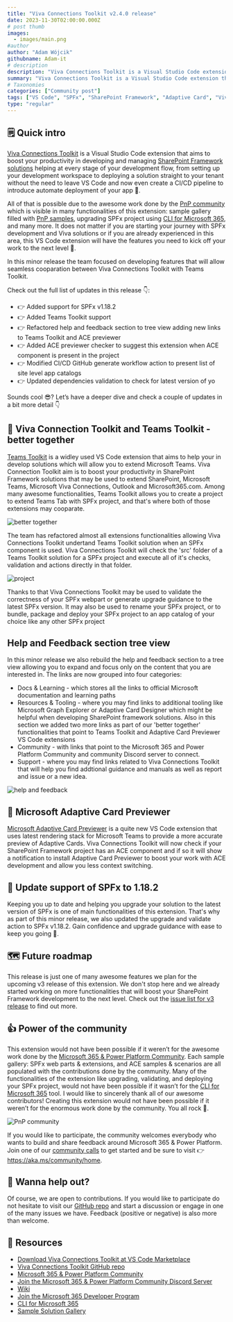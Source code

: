 ```yaml
---
title: "Viva Connections Toolkit v2.4.0 release"
date: 2023-11-30T02:00:00.000Z
# post thumb
images:
  - images/main.png
#author
author: "Adam Wójcik"
githubname: Adam-it
# description
description: "Viva Connections Toolkit is a Visual Studio Code extension that aims to boost your productivity in developing and managing SharePoint Framework solutions helping at every stage of your development flow, from setting up your development workspace to deploying a solution straight to your tenant without the need to leave VS Code. With the SharePoint Framework, you can use modern web technologies and tools in your preferred development environment to build productive experiences and apps that are responsive and mobile-ready allowing you to create solutions to extend SharePoint, Microsoft Teams, Microsoft Viva Connections, Outlook and Microsoft365.com."
summary: "Viva Connections Toolkit is a Visual Studio Code extension that aims to boost your productivity in developing and managing SharePoint Framework solutions helping at every stage of your development flow, from setting up your development workspace to deploying a solution straight to your tenant without the need to leave VS Code. With the SharePoint Framework, you can use modern web technologies and tools in your preferred development environment to build productive experiences and apps that are responsive and mobile-ready allowing you to create solutions to extend SharePoint, Microsoft Teams, Microsoft Viva Connections, Outlook and Microsoft365.com."
# Taxonomies
categories: ["Community post"]
tags: ["VS Code", "SPFx", "SharePoint Framework", "Adaptive Card", "Viva", "Viva Connections"]
type: "regular" 
---
```


## 🗒️ Quick intro

[Viva Connections Toolkit](https://marketplace.visualstudio.com/items?itemName=m365pnp.viva-connections-toolkit) is a Visual Studio Code extension that aims to boost your productivity in developing and managing [SharePoint Framework solutions](https://learn.microsoft.com/en-us/sharepoint/dev/spfx/sharepoint-framework-overview?WT.mc_id=m365-15744-cxa) helping at every stage of your development flow, from setting up your development workspace to deploying a solution straight to your tenant without the need to leave VS Code and now even create a CI/CD pipeline to introduce automate deployment of your app 🚀.

All of that is possible due to the awesome work done by the [PnP community](https://pnp.github.io/) which is visible in many functionalities of this extension: sample gallery filled with [PnP samples](https://pnp.github.io/#samples), upgrading SPFx project using [CLI for Microsoft 365](https://pnp.github.io/cli-microsoft365/), and many more. It does not matter if you are starting your journey with SPFx development and Viva solutions or if you are already experienced in this area, this VS Code extension will have the features you need to kick off your work to the next level 💪.

In this minor release the team focused on developing features that will allow seamless cooparation between Viva Connections Toolkit with Teams Toolkit.

Check out the full list of updates in this release 👇:

- 👉 Added support for SPFx v1.18.2
- 👉 Added Teams Toolkit support
- 👉 Refactored help and feedback section to tree view adding new links to Teams Toolkit and ACE previewer
- 👉 Added ACE previewer checker to suggest this extension when ACE component is present in the project
- 👉 Modified CI/CD GitHub generate workflow action to present list of site level app catalogs
- 👉 Updated dependencies validation to check for latest version of yo

Sounds cool 😎? Let’s have a deeper dive and check a couple of updates in a bit more detail 👇

## 🤝 Viva Connection Toolkit and Teams Toolkit - better together

[Teams Toolkit](https://marketplace.visualstudio.com/items?itemName=TeamsDevApp.ms-teams-vscode-extension) is a widley used VS Code extension that aims to help your in develop solutions which will allow you to extend Microsoft Teams. Viva Connection Toolkit aim is to boost your productivity in SharePoint Framework solutions that may be used to extend SharePoint, Microsoft Teams, Microsoft Viva Connections, Outlook and Microsoft365.com. Among many awesome functionalities, Teams Toolkit allows you to create a project to extend Teams Tab with SPFx project, and that's where both of those extensions may cooparate.

![better together](images/betterTogether.png)

The team has refactored almost all extensions functionalities allowing Viva Connections Toolkit undertand Teams Toolkit solution when an SPFx component is used. Viva Connections Toolkit will check the 'src' folder of a Teams Toolkit solution for a SPFx project and execute all of it's checks, validation and actions directly in that folder.

![project](images/project.png)

Thanks to that Viva Connections Toolkit may be used to validate the correctness of your SPFx webpart or generate upgrade guidance to the latest SPFx version. It may also be used to rename your SPFx project, or to bundle, package and deploy your SPFx project to an app catalog of your choice like any other SPFx project

## Help and Feedback section tree view

In this minor release we also rebuild the help and feedback section to a tree view allowing you to expand and focus only on the content that you are interested in. The links are now grouped into four categories:
- Docs & Learning - which stores all the links to official Microsoft documentation and learning paths
- Resources & Tooling - where you may find links to additional tooling like Microsoft Graph Explorer or Adaptive Card Designer which might be helpful when developing SharePoint framework solutions. Also in this section we added two more links as part of our 'better together' functionalities that point to Teams Toolkit and Adaptive Card Previewer VS Code extensions
- Community - with links that point to the Microsoft 365 and Power Platform Community and community Discord server to connect.
- Support - where you may find links related to Viva Connections Toolkit that will help you find addtional guidance and manuals as well as report and issue or a new idea.

![help and feedback](images/newHelpAndFeedback.png)

## 👀 Microsoft Adaptive Card Previewer

[Microsoft Adaptive Card Previewer](https://marketplace.visualstudio.com/items?itemName=TeamsDevApp.vscode-adaptive-cards) is a quite new VS Code extension that uses latest rendering stack for Microsoft Teams to provide a more accurate preview of Adaptive Cards. Viva Connections Toolkit will now check if your SharePoint Framework project has an ACE component and if so it will show a notification to install Adaptive Card Previewer to boost your work with ACE development and allow you less context switching. 

## 🚀 Update support of SPFx to 1.18.2

Keeping you up to date and helping you upgrade your solution to the latest version of SPFx is one of main functionalities of this extension. That's why as part of this minor release, we also updated the upgrade and validate action to SPFx v1.18.2. 
Gain confidence and upgrade guidance with ease to keep you going 🚀.

## 🗺️ Future roadmap

This release is just one of many awesome features we plan for the upcoming v3 release of this extension. We don't stop here and we already started working on more functionalities that will boost your SharePoint Framework development to the next level. Check out the [issue list for v3 release](https://github.com/pnp/vscode-viva/issues?q=is%3Aopen+is%3Aissue+milestone%3Av3.0) to find out more.

## 👍 Power of the community

This extension would not have been possible if it weren’t for the awesome work done by the [Microsoft 365 & Power Platform Community](https://pnp.github.io/). Each sample gallery: SPFx web parts & extensions, and ACE samples & scenarios are all populated with the contributions done by the community. Many of the functionalities of the extension like upgrading, validating, and deploying your SPFx project, would not have been possible if it wasn’t for the [CLI for Microsoft 365](https://pnp.github.io/cli-microsoft365/) tool. I would like to sincerely thank all of our awesome contributors! Creating this extension would not have been possible if it weren’t for the enormous work done by the community. You all rock 🤩.

![PnP community](images/parker-pnp.png)

If you would like to participate, the community welcomes everybody who wants to build and share feedback around Microsoft 365 & Power Platform. Join one of our [community calls](https://pnp.github.io/#community) to get started and be sure to visit 👉 https://aka.ms/community/home.

## 🙋 Wanna help out?

Of course, we are open to contributions. If you would like to participate do not hesitate to visit our [GitHub repo](https://github.com/pnp/vscode-viva) and start a discussion or engage in one of the many issues we have. Feedback (positive or negative) is also more than welcome.

## 🔗 Resources

- [Download Viva Connections Toolkit at VS Code Marketplace](https://marketplace.visualstudio.com/items?itemName=m365pnp.viva-connections-toolkit)
- [Viva Connections Toolkit GitHub repo](https://github.com/pnp/vscode-viva)
- [Microsoft 365 & Power Platform Community](https://pnp.github.io/#home)
- [Join the Microsoft 365 & Power Platform Community Discord Server]( https://aka.ms/community/discord)
- [Wiki]( https://github.com/pnp/vscode-viva/wiki)
- [Join the Microsoft 365 Developer Program]( https://developer.microsoft.com/en-us/microsoft-365/dev-program)
- [CLI for Microsoft 365](https://pnp.github.io/cli-microsoft365/)
- [Sample Solution Gallery]( https://adoption.microsoft.com/en-us/sample-solution-gallery/)
